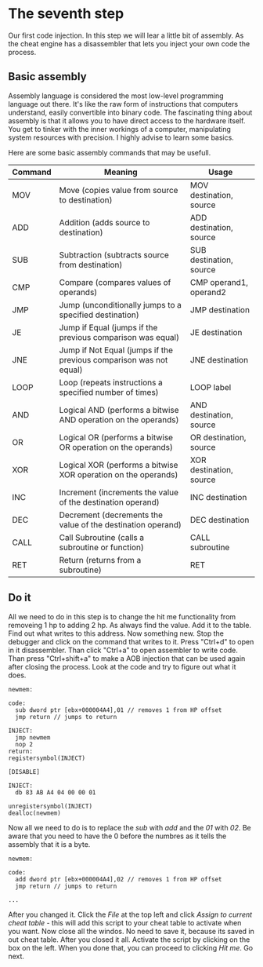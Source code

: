 # The seventh step

Our first code injection. In this step we will lear a little bit of assembly. As the cheat engine has a disassembler that lets you inject your own code the process.

## Basic assembly

Assembly language is considered the most low-level programming language out there. It's like the raw form of instructions that computers understand, easily convertible into binary code. The fascinating thing about assembly is that it allows you to have direct access to the hardware itself. You get to tinker with the inner workings of a computer, manipulating system resources with precision. I highly advise to learn some basics.

Here are some basic assembly commands that may be usefull.

| Command | Meaning                                       | Usage                                         |
|---------|-----------------------------------------------|-----------------------------------------------|
| MOV     | Move (copies value from source to destination)| MOV destination, source                       |
| ADD     | Addition (adds source to destination)          | ADD destination, source                       |
| SUB     | Subtraction (subtracts source from destination)| SUB destination, source                       |
| CMP     | Compare (compares values of operands)          | CMP operand1, operand2                        |
| JMP     | Jump (unconditionally jumps to a specified destination)| JMP destination                        |
| JE      | Jump if Equal (jumps if the previous comparison was equal) | JE destination                     |
| JNE     | Jump if Not Equal (jumps if the previous comparison was not equal)| JNE destination               |
| LOOP    | Loop (repeats instructions a specified number of times)| LOOP label                                |
| AND     | Logical AND (performs a bitwise AND operation on the operands)| AND destination, source           |
| OR      | Logical OR (performs a bitwise OR operation on the operands)| OR destination, source             |
| XOR     | Logical XOR (performs a bitwise XOR operation on the operands)| XOR destination, source           |
| INC     | Increment (increments the value of the destination operand)| INC destination                      |
| DEC     | Decrement (decrements the value of the destination operand)| DEC destination                      |
| CALL    | Call Subroutine (calls a subroutine or function) | CALL subroutine                           |
| RET     | Return (returns from a subroutine)              | RET                                          |


## Do it

All we need to do in this step is to change the hit me functionality from removeing 1 hp to adding 2 hp. As always find the value. Add it to the table. Find out what writes to this address. Now something new. Stop the debugger and click on the command that writes to it. Press "Ctrl+d" to open in it disassembler. Than click "Ctrl+a" to open assembler to write code. Than press "Ctrl+shift+a" to make a AOB injection that can be used again after closing the process. Look at the code and try to figure out what it does.

```
newmem:

code:
  sub dword ptr [ebx+000004A4],01 // removes 1 from HP offset
  jmp return // jumps to return

INJECT:
  jmp newmem
  nop 2
return:
registersymbol(INJECT)

[DISABLE]

INJECT:
  db 83 AB A4 04 00 00 01

unregistersymbol(INJECT)
dealloc(newmem)
```

Now all we need to do is to replace the *sub* with *add* and the *01* with *02*. Be aware that you need to have the 0 before the numbres as it tells the assembly that it is a byte.

```
newmem:

code:
  add dword ptr [ebx+000004A4],02 // removes 1 from HP offset
  jmp return // jumps to return

...
```

After you changed it. Click the *File* at the top left and click *Assign to current cheat table* - this will add this script to your cheat table to activate when you want. Now close all the windos. No need to save it, because its saved in out cheat table. After you closed it all. Activate the script by clicking on the box on the left. When you done that, you can proceed to clicking *Hit me*. Go next.